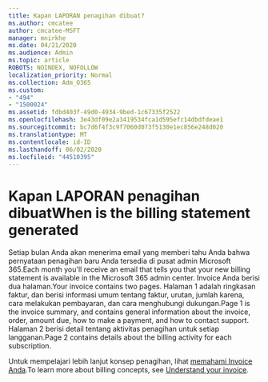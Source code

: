 ```yaml
---
title: Kapan LAPORAN penagihan dibuat?
ms.author: cmcatee
author: cmcatee-MSFT
manager: mnirkhe
ms.date: 04/21/2020
ms.audience: Admin
ms.topic: article
ROBOTS: NOINDEX, NOFOLLOW
localization_priority: Normal
ms.collection: Adm_O365
ms.custom:
- "494"
- "1500024"
ms.assetid: fdbd403f-49d0-4934-9bed-1c67335f2522
ms.openlocfilehash: 3e43df09e2a3419534fca1d595efc14dbdfdeae1
ms.sourcegitcommit: bc7d6f4f3c9f7060d073f5130e1ec856e248d020
ms.translationtype: MT
ms.contentlocale: id-ID
ms.lasthandoff: 06/02/2020
ms.locfileid: "44510395"
---
```

# <a name="when-is-the-billing-statement-generated"></a><span data-ttu-id="c9c2e-102">Kapan LAPORAN penagihan dibuat</span><span class="sxs-lookup"><span data-stu-id="c9c2e-102">When is the billing statement generated</span></span>

<span data-ttu-id="c9c2e-103">Setiap bulan Anda akan menerima email yang memberi tahu Anda bahwa pernyataan penagihan baru Anda tersedia di pusat admin Microsoft 365.</span><span class="sxs-lookup"><span data-stu-id="c9c2e-103">Each month you'll receive an email that tells you that your new billing statement is available in the Microsoft 365 admin center.</span></span> <span data-ttu-id="c9c2e-104">Invoice Anda berisi dua halaman.</span><span class="sxs-lookup"><span data-stu-id="c9c2e-104">Your invoice contains two pages.</span></span> <span data-ttu-id="c9c2e-105">Halaman 1 adalah ringkasan faktur, dan berisi informasi umum tentang faktur, urutan, jumlah karena, cara melakukan pembayaran, dan cara menghubungi dukungan.</span><span class="sxs-lookup"><span data-stu-id="c9c2e-105">Page 1 is the invoice summary, and contains general information about the invoice, order, amount due, how to make a payment, and how to contact support.</span></span> <span data-ttu-id="c9c2e-106">Halaman 2 berisi detail tentang aktivitas penagihan untuk setiap langganan.</span><span class="sxs-lookup"><span data-stu-id="c9c2e-106">Page 2 contains details about the billing activity for each subscription.</span></span>
  
<span data-ttu-id="c9c2e-107">Untuk mempelajari lebih lanjut konsep penagihan, lihat [memahami Invoice Anda](https://docs.microsoft.com/microsoft-365/commerce/billing-and-payments/understand-your-invoice2).</span><span class="sxs-lookup"><span data-stu-id="c9c2e-107">To learn more about billing concepts, see [Understand your invoice](https://docs.microsoft.com/microsoft-365/commerce/billing-and-payments/understand-your-invoice2).</span></span>